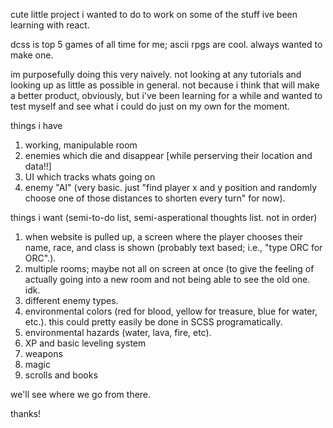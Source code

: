 cute little project i wanted to do to work on some of the stuff ive been learning with react.

dcss is top 5 games of all time for me; ascii rpgs are cool. always wanted to make one.

im purposefully doing this very naively. not looking at any tutorials and looking up as little as possible in general.
not because i think that will make a better product, obviously, but i've been learning for a while and wanted to test myself and
see what i could do just on my own for the moment.

things i have
1. working, manipulable room
2. enemies which die and disappear [while perserving their location and data!!]
3. UI which tracks whats going on
2. enemy "AI" (very basic. just "find player x and y position and randomly choose one of those distances to shorten every turn" for now).


things i want (semi-to-do list, semi-asperational thoughts list. not in order)
1. when website is pulled up, a screen where the player chooses their name, race, and class is shown (probably text based; i.e., "type ORC for ORC".).
1. multiple rooms; maybe not all on screen at once (to give the feeling of actually going into a new room and not being able to
see the old one. idk.
2. different enemy types.
2. environmental colors (red for blood, yellow for treasure, blue for water, etc.). this could pretty easily be done in SCSS programatically.
3. environmental hazards (water, lava, fire, etc).
5. XP and basic leveling system
6. weapons
7. magic
8. scrolls and books

we'll see where we go from there.

thanks!
